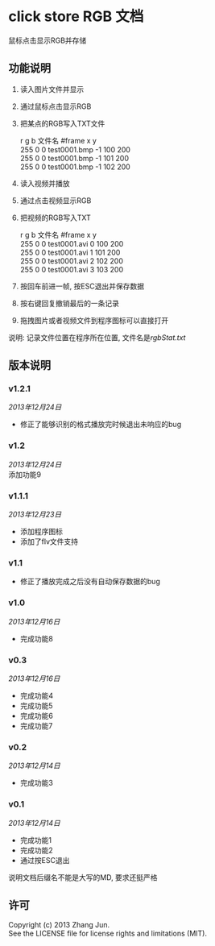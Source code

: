 # click store RGB 文档

鼠标点击显示RGB并存储

## 功能说明

1. 读入图片文件并显示
2. 通过鼠标点击显示RGB
3. 把某点的RGB写入TXT文件
	
	r   g b 文件名        #frame	x   y  
	255 0 0 test0001.bmp -1		100 200  
	255 0 0 test0001.bmp -1		101 200  
	255 0 0 test0001.bmp -1		102 200  

4. 读入视频并播放
5. 通过点击视频显示RGB  
6. 把视频的RGB写入TXT  
	
	r   g b 文件名        #frame	x   y  
	255 0 0 test0001.avi 0		100 200  
	255 0 0 test0001.avi 1		101 200  
	255 0 0 test0001.avi 2		102 200  
	255 0 0 test0001.avi 3		103 200  

7. 按回车前进一帧, 按ESC退出并保存数据  
8. 按右键回复撤销最后的一条记录
9. 拖拽图片或者视频文件到程序图标可以直接打开

说明: 记录文件位置在程序所在位置, 文件名是*rgbStat.txt*

## 版本说明

### v1.2.1

*2013年12月24日*    
+ 修正了能够识别的格式播放完时候退出未响应的bug

### v1.2

*2013年12月24日*    
添加功能9

### v1.1.1

*2013年12月23日*  
+ 添加程序图标  
+ 添加了flv文件支持

### v1.1

+ 修正了播放完成之后没有自动保存数据的bug

### v1.0

*2013年12月16日*  
+ 完成功能8

### v0.3

*2013年12月16日*  
+ 完成功能4
+ 完成功能5
+ 完成功能6
+ 完成功能7  

### v0.2

*2013年12月14日*  
+ 完成功能3

### v0.1

*2013年12月14日*  
+ 完成功能1
+ 完成功能2
+ 通过按ESC退出

说明文档后缀名不能是大写的MD, 要求还挺严格

## 许可

Copyright (c) 2013 Zhang Jun.  
See the LICENSE file for license rights and limitations (MIT).